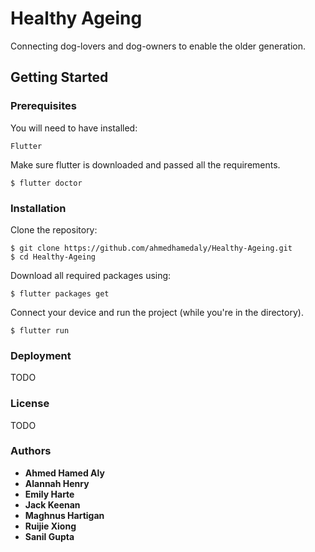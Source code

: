 # Healthy Ageing

Connecting dog-lovers and dog-owners to enable the older generation.

## Getting Started

### Prerequisites

You will need to have installed:
```
Flutter
```

Make sure flutter is downloaded and passed all the requirements.

```
$ flutter doctor
```

### Installation
Clone the repository:
```
$ git clone https://github.com/ahmedhamedaly/Healthy-Ageing.git
$ cd Healthy-Ageing
```

Download all required packages using:
```
$ flutter packages get
```

Connect your device and run the project (while you're in the directory).
```
$ flutter run
```

### Deployment
TODO

### License
TODO

### Authors
* **Ahmed Hamed Aly**
* **Alannah Henry**
* **Emily Harte**
* **Jack Keenan**
* **Maghnus Hartigan**
* **Ruijie Xiong**
* **Sanil Gupta**